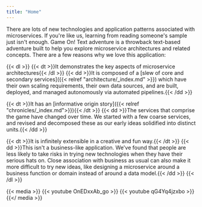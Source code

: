 ```yaml
---
title: "Home"
---
```

There are lots of new technologies and application patterns associated with
microservices. If you're like us, learning from reading someone's sample just
isn't enough.
Game On! Text adventure is a throwback text-based adventure built to
help you explore microservice architectures and related concepts.
There are a few reasons why we love this application:

{{< dl >}}
{{< dt >}}It demonstrates the key aspects of microservice architectures{{< /dl >}}
{{< dd >}}It is composed of a [slew of core and secondary services]({{< relref "architecture/_index.md" >}}) which
have their own scaling requirements, their own data sources, and are built,
deployed, and managed autonomously via automated pipelines.{{< /dd >}}

{{< dt >}}It has an [informative origin story]({{< relref "chronicles/_index.md">}}){{< /dt >}}
{{< dd >}}The services that comprise the game have changed over time. We started with a
few coarse services, and revised and decomposed these as our early ideas
solidified into distinct units.{{< /dd >}}

{{< dt >}}It is infinitely extensible in a creative and fun way.{{< /dt >}}
{{< dd >}}This isn't a business-like application. We've found that people are less
likely to take risks in trying new technologies when they have their serious hats
on. Close association with business as usual can also make it more difficult to try
new ideas, like designing a microservice around a business function or domain instead
of around a data model.{{< /dd >}}
{{< /dl >}}

{{< media >}}
{{< youtube OnEDxxAb_go >}}
{{< youtube qG4Yq4jzxbo >}}
{{</ media >}}
